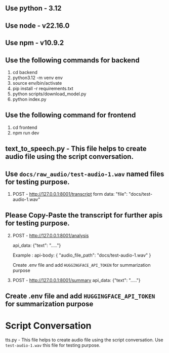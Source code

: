## Use python - 3.12
## Use node - v22.16.0 
## Use npm - v10.9.2

## Use the following commands for backend
1. cd backend
2. python3.12 -m venv env
3. source env/bin/activate
4. pip install -r requirements.txt
5. python scripts/download_model.py
6. python index.py

## Use the following command for frontend
1. cd frontend
2. npm run dev

## text_to_speech.py - This file helps to create audio file using the script conversation.

## Use `docs/raw_audio/test-audio-1.wav` named files for testing purpose.
1. POST - http://127.0.0.1:8001/transcript
   form data:
   "file": "docs/test-audio-1.wav"

## Please Copy-Paste the transcript for further apis for testing purpose.
2. POST - http://127.0.0.1:8001/analysis

   api_data: 
   {"text": "....."}

   Example : api-body:
   {
      "audio_file_path": "docs/test-audio-1.wav"
   }

   Create .env file and add `HUGGINGFACE_API_TOKEN` for summarization purpose

3. POST - http://127.0.0.1:8001/summary
   api_data: 
   {"text": "....."}

## Create .env file and add `HUGGINGFACE_API_TOKEN` for summarization purpose

# Script Conversation
tts.py - This file helps to create audio file using the script conversation.
Use `test-audio-1.wav` this file for testing purpose.

